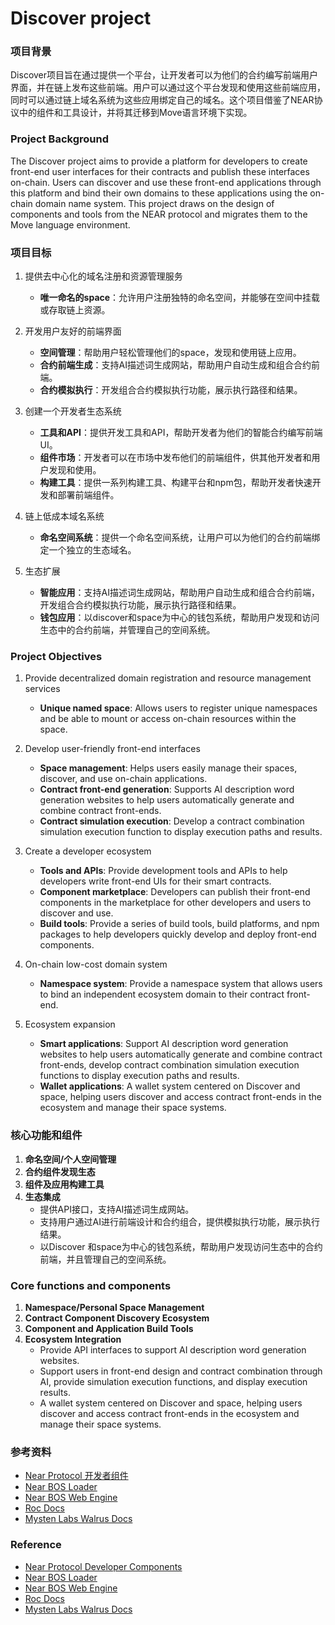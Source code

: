 # Discover project

### 项目背景
Discover项目旨在通过提供一个平台，让开发者可以为他们的合约编写前端用户界面，并在链上发布这些前端。用户可以通过这个平台发现和使用这些前端应用，同时可以通过链上域名系统为这些应用绑定自己的域名。这个项目借鉴了NEAR协议中的组件和工具设计，并将其迁移到Move语言环境下实现。

### Project Background
The Discover project aims to provide a platform for developers to create front-end user interfaces for their contracts and publish these interfaces on-chain. Users can discover and use these front-end applications through this platform and bind their own domains to these applications using the on-chain domain name system. This project draws on the design of components and tools from the NEAR protocol and migrates them to the Move language environment.

### 项目目标
1. 提供去中心化的域名注册和资源管理服务
    - **唯一命名的space**：允许用户注册独特的命名空间，并能够在空间中挂载或存取链上资源。

2. 开发用户友好的前端界面
    - **空间管理**：帮助用户轻松管理他们的space，发现和使用链上应用。
    - **合约前端生成**：支持AI描述词生成网站，帮助用户自动生成和组合合约前端。
    - **合约模拟执行**：开发组合合约模拟执行功能，展示执行路径和结果。

3. 创建一个开发者生态系统
    - **工具和API**：提供开发工具和API，帮助开发者为他们的智能合约编写前端UI。
    - **组件市场**：开发者可以在市场中发布他们的前端组件，供其他开发者和用户发现和使用。
    - **构建工具**：提供一系列构建工具、构建平台和npm包，帮助开发者快速开发和部署前端组件。

4. 链上低成本域名系统
    - **命名空间系统**：提供一个命名空间系统，让用户可以为他们的合约前端绑定一个独立的生态域名。

5. 生态扩展
    - **智能应用**：支持AI描述词生成网站，帮助用户自动生成和组合合约前端，开发组合合约模拟执行功能，展示执行路径和结果。
    - **钱包应用**：以discover和space为中心的钱包系统，帮助用户发现和访问生态中的合约前端，并管理自己的空间系统。

### Project Objectives
1. Provide decentralized domain registration and resource management services
    - **Unique named space**: Allows users to register unique namespaces and be able to mount or access on-chain resources within the space.

2. Develop user-friendly front-end interfaces
    - **Space management**: Helps users easily manage their spaces, discover, and use on-chain applications.
    - **Contract front-end generation**: Supports AI description word generation websites to help users automatically generate and combine contract front-ends.
    - **Contract simulation execution**: Develop a contract combination simulation execution function to display execution paths and results.

3. Create a developer ecosystem
    - **Tools and APIs**: Provide development tools and APIs to help developers write front-end UIs for their smart contracts.
    - **Component marketplace**: Developers can publish their front-end components in the marketplace for other developers and users to discover and use.
    - **Build tools**: Provide a series of build tools, build platforms, and npm packages to help developers quickly develop and deploy front-end components.

4. On-chain low-cost domain system
    - **Namespace system**: Provide a namespace system that allows users to bind an independent ecosystem domain to their contract front-end.

5. Ecosystem expansion
    - **Smart applications**: Support AI description word generation websites to help users automatically generate and combine contract front-ends, develop contract combination simulation execution functions to display execution paths and results.
    - **Wallet applications**: A wallet system centered on Discover and space, helping users discover and access contract front-ends in the ecosystem and manage their space systems.

### 核心功能和组件
1. **命名空间/个人空间管理**
2. **合约组件发现生态**
3. **组件及应用构建工具**
4. **生态集成**
    - 提供API接口，支持AI描述词生成网站。
    - 支持用户通过AI进行前端设计和合约组合，提供模拟执行功能，展示执行结果。
    - 以Discover 和space为中心的钱包系统，帮助用户发现访问生态中的合约前端，并且管理自己的空间系统。

### Core functions and components
1. **Namespace/Personal Space Management**
2. **Contract Component Discovery Ecosystem**
3. **Component and Application Build Tools**
4. **Ecosystem Integration**
    - Provide API interfaces to support AI description word generation websites.
    - Support users in front-end design and contract combination through AI, provide simulation execution functions, and display execution results.
    - A wallet system centered on Discover and space, helping users discover and access contract front-ends in the ecosystem and manage their space systems.

### 参考资料
- [Near Protocol 开发者组件](https://dev.near.org/components)
- [Near BOS Loader](https://github.com/near/bos-loader)
- [Near BOS Web Engine](https://github.com/near/bos-web-engine/deployments/Preview%20%E2%80%93%20bos-web-engine)
- [Roc Docs](https://roc-docs.near.dev/)
- [Mysten Labs Walrus Docs](https://github.com/MystenLabs/walrus-docs)

### Reference
- [Near Protocol Developer Components](https://dev.near.org/components)
- [Near BOS Loader](https://github.com/near/bos-loader)
- [Near BOS Web Engine](https://github.com/near/bos-web-engine/deployments/Preview%20%E2%80%93%20bos-web-engine)
- [Roc Docs](https://roc-docs.near.dev/)
- [Mysten Labs Walrus Docs](https://github.com/MystenLabs/walrus-docs)

